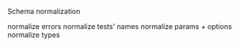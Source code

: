 Schema normalization

normalize errors
normalize tests' names
normalize params + options
normalize types
